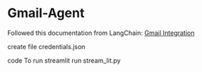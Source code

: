 # Gmail-Agent

Followed this documentation from LangChain: [Gmail Integration](https://python.langchain.com/docs/integrations/tools/gmail/)

create file
credentials.json

code
To run
streamlit run stream_lit.py